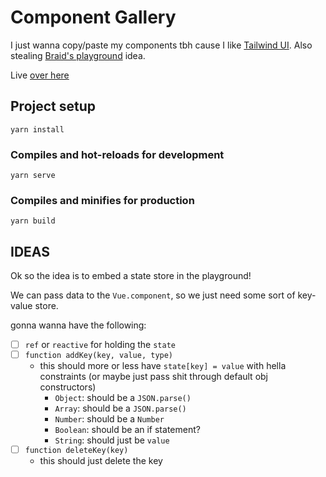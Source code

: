 # Component Gallery

I just wanna copy/paste my components tbh cause I like [Tailwind UI](https://tailwindui.com/preview). Also stealing [Braid's playground](https://seek-oss.github.io/braid-design-system/playroom) idea.

Live [over here](https://misc.colehollant.com/component-gallery/#/playground/PGRpdiBjbGFzcz0iaC1mdWxsIHAtNCB0cmFuc2l0aW9uIGR1cmF0aW9uLTUwMCIgOmNsYXNzPSJ7J2JnLWJsdWUtMjAwIHNtOmJnLXBpbmstMjAwJzogdG9nZ2xlLCAnYmctZ3JlZW4tMjAwIHNtOmJnLXB1cnBsZS0yMDAnOiAhdG9nZ2xlfSI-CjxkaXYgY2xhc3M9ImdyaWQgZ2FwLTQgdy1mdWxsIHNtOm1heC13LW1kIHNtOm14LWF1dG8iPgo8VG9nZ2xlIGNsYXNzPSJtbC1hdXRvIGdyaWQgZ3JpZC1mbG93LWNvbCBnYXAtMiIgbmFtZT0idGhlbWUiIHYtbW9kZWw9InRvZ2dsZSI-CiAgPHRlbXBsYXRlIHYtc2xvdDpsYWJlbD4KICAgIDxwIGNsYXNzPSJ0ZXh0LWdyYXktNzAwIGZvbnQtc2VtaWJvbGQgdGV4dC1zbSB0cmFja2luZy13aWRlIj4KICAgICAgVGhlbWU6CiAgICA8L3A-CiAgPC90ZW1wbGF0ZT4KPC9Ub2dnbGU-CjxoMyBjbGFzcz0ibXktNCB0ZXh0LTJ4bCB0ZXh0LXB1cnBsZS04MDAgZm9udC1ib2xkIGZvbnQtbW9ubyI-CiAgT2ggSGkgVGltIPCfmIoKPC9oMz4KPFNlbGVjdCBpZD0ic2VsZWN0IiBwbGFjZWhvbGRlcj0iIiB2LW1vZGVsPSJzZWxlY3QiIDpvcHRpb25zPSJbeyBsYWJlbDogJ1BpbmsnLCB2YWx1ZTogJ2EnIH0sIHsgbGFiZWw6ICdQdXJwbGUnLCB2YWx1ZTogJ2InIH1dIj4KICA8dGVtcGxhdGUgdi1zbG90OmxhYmVsPgogICAgPHAgY2xhc3M9InRleHQtZ3JheS03MDAgZm9udC1zZW1pYm9sZCB0ZXh0LXNtIHRyYWNraW5nLXdpZGUiPgogICAgICBMYWJlbDoKICAgIDwvcD4KICA8L3RlbXBsYXRlPgo8L1NlbGVjdD4KPFRleHRJbnB1dCB2LW1vZGVsPSJ0aXRsZSIgdHlwZT0idGV4dCI-CiAgPHRlbXBsYXRlIHYtc2xvdDpsYWJlbD4KICAgIDxwIGNsYXNzPSJ0ZXh0LWdyYXktNzAwIGZvbnQtc2VtaWJvbGQgdGV4dC1zbSB0cmFja2luZy13aWRlIj4KICAgICAgTGFiZWw6CiAgICA8L3A-CiAgPC90ZW1wbGF0ZT4KPC9UZXh0SW5wdXQ-CjxSYWRpb2dyb3VwIDpvcHRpb25zPSJbeyBsYWJlbDogJ29wdGlvbiBBJywgdmFsdWU6ICdBJyB9LCB7IGxhYmVsOiAnb3B0aW9uIEInLCB2YWx1ZTogJ0InIH1dIiB2LW1vZGVsPSJyYWRpbyIgY2xhc3M9ImdyaWQgZ2FwLTEgdGV4dC1ncmF5LTgwMCI-CiAgPHRlbXBsYXRlIHYtc2xvdDpsYWJlbD4KICAgIDxwIGNsYXNzPSJ0ZXh0LWdyYXktNzAwIGZvbnQtc2VtaWJvbGQgdGV4dC1zbSB0cmFja2luZy13aWRlIj4KICAgICAgT3B0aW9uczoKICAgIDwvcD4KICA8L3RlbXBsYXRlPgo8L1JhZGlvZ3JvdXA-CjxTbGlkZXIgdi1tb2RlbD0ic2xpZGVyIiB2YWx1ZT0iMCIgbWluPSIwIiBtYXg9IjEwMCIgc3RlcD0iMSI-CiAgPHRlbXBsYXRlIHYtc2xvdDpsYWJlbD4KICAgIDxwIGNsYXNzPSJ0ZXh0LWdyYXktNzAwIGZvbnQtc2VtaWJvbGQgdGV4dC1zbSB0cmFja2luZy13aWRlIj4KICAgICAgU2xpZGVyOgogICAgPC9wPgogIDwvdGVtcGxhdGU-CjwvU2xpZGVyPgo8L2Rpdj4KPC9kaXY-)

## Project setup
```
yarn install
```

### Compiles and hot-reloads for development
```
yarn serve
```

### Compiles and minifies for production
```
yarn build
```

## IDEAS

Ok so the idea is to embed a state store in the playground!

We can pass data to the `Vue.component`, so we just need some sort of key-value store.

gonna wanna have the following:

- [ ] `ref` or `reactive` for holding the `state`
- [ ] `function addKey(key, value, type)` 
  - this should more or less have `state[key] = value` with hella constraints (or maybe just pass shit through default obj constructors)
    - `Object`: should be a `JSON.parse()`
    - `Array`: should be a `JSON.parse()`
    - `Number`: should be a `Number`
    - `Boolean`: should be an if statement?
    - `String`: should just be `value`
- [ ] `function deleteKey(key)` 
  - this should just delete the key